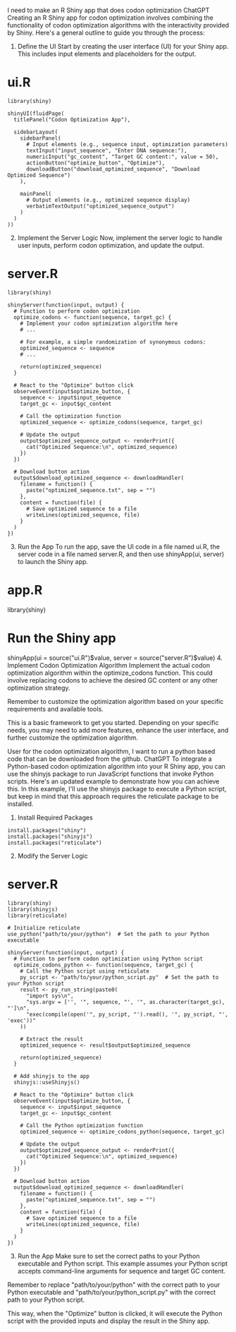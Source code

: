 I need to make an R Shiny app that does codon optimization
ChatGPT
Creating an R Shiny app for codon optimization involves combining the functionality of codon optimization algorithms with the interactivity provided by Shiny. Here's a general outline to guide you through the process:

1. Define the UI
Start by creating the user interface (UI) for your Shiny app. This includes input elements and placeholders for the output.


# ui.R
```
library(shiny)

shinyUI(fluidPage(
  titlePanel("Codon Optimization App"),
  
  sidebarLayout(
    sidebarPanel(
      # Input elements (e.g., sequence input, optimization parameters)
      textInput("input_sequence", "Enter DNA sequence:"),
      numericInput("gc_content", "Target GC content:", value = 50),
      actionButton("optimize_button", "Optimize"),
      downloadButton("download_optimized_sequence", "Download Optimized Sequence")
    ),
    
    mainPanel(
      # Output elements (e.g., optimized sequence display)
      verbatimTextOutput("optimized_sequence_output")
    )
  )
))
```
2. Implement the Server Logic
Now, implement the server logic to handle user inputs, perform codon optimization, and update the output.


# server.R
```
library(shiny)

shinyServer(function(input, output) {
  # Function to perform codon optimization
  optimize_codons <- function(sequence, target_gc) {
    # Implement your codon optimization algorithm here
    # ...

    # For example, a simple randomization of synonymous codons:
    optimized_sequence <- sequence
    # ...

    return(optimized_sequence)
  }

  # React to the "Optimize" button click
  observeEvent(input$optimize_button, {
    sequence <- input$input_sequence
    target_gc <- input$gc_content

    # Call the optimization function
    optimized_sequence <- optimize_codons(sequence, target_gc)

    # Update the output
    output$optimized_sequence_output <- renderPrint({
      cat("Optimized Sequence:\n", optimized_sequence)
    })
  })

  # Download button action
  output$download_optimized_sequence <- downloadHandler(
    filename = function() {
      paste("optimized_sequence.txt", sep = "")
    },
    content = function(file) {
      # Save optimized sequence to a file
      writeLines(optimized_sequence, file)
    }
  )
})
```
3. Run the App
To run the app, save the UI code in a file named ui.R, the server code in a file named server.R, and then use shinyApp(ui, server) to launch the Shiny app.

# app.R

library(shiny)

# Run the Shiny app
shinyApp(ui = source("ui.R")$value, server = source("server.R")$value)
4. Implement Codon Optimization Algorithm
Implement the actual codon optimization algorithm within the optimize_codons function. This could involve replacing codons to achieve the desired GC content or any other optimization strategy.

Remember to customize the optimization algorithm based on your specific requirements and available tools.

This is a basic framework to get you started. Depending on your specific needs, you may need to add more features, enhance the user interface, and further customize the optimization algorithm.

User
for the codon optimization algorithm, I want to run a python based code that can be downloaded from the github.
ChatGPT
To integrate a Python-based codon optimization algorithm into your R Shiny app, you can use the shinyjs package to run JavaScript functions that invoke Python scripts. Here's an updated example to demonstrate how you can achieve this. In this example, I'll use the shinyjs package to execute a Python script, but keep in mind that this approach requires the reticulate package to be installed.

1. Install Required Packages
```
install.packages("shiny")
install.packages("shinyjs")
install.packages("reticulate")
```
2. Modify the Server Logic

# server.R
```
library(shiny)
library(shinyjs)
library(reticulate)

# Initialize reticulate
use_python("path/to/your/python")  # Set the path to your Python executable

shinyServer(function(input, output) {
  # Function to perform codon optimization using Python script
  optimize_codons_python <- function(sequence, target_gc) {
    # Call the Python script using reticulate
    py_script <- "path/to/your/python_script.py"  # Set the path to your Python script
    result <- py_run_string(paste0(
      "import sys\n",
      "sys.argv = ['', '", sequence, "', '", as.character(target_gc), "']\n",
      "exec(compile(open('", py_script, "').read(), '", py_script, "', 'exec'))"
    ))
    
    # Extract the result
    optimized_sequence <- result$output$optimized_sequence
    
    return(optimized_sequence)
  }

  # Add shinyjs to the app
  shinyjs::useShinyjs()

  # React to the "Optimize" button click
  observeEvent(input$optimize_button, {
    sequence <- input$input_sequence
    target_gc <- input$gc_content

    # Call the Python optimization function
    optimized_sequence <- optimize_codons_python(sequence, target_gc)

    # Update the output
    output$optimized_sequence_output <- renderPrint({
      cat("Optimized Sequence:\n", optimized_sequence)
    })
  })

  # Download button action
  output$download_optimized_sequence <- downloadHandler(
    filename = function() {
      paste("optimized_sequence.txt", sep = "")
    },
    content = function(file) {
      # Save optimized sequence to a file
      writeLines(optimized_sequence, file)
    }
  )
})
```
3. Run the App
Make sure to set the correct paths to your Python executable and Python script. This example assumes your Python script accepts command-line arguments for sequence and target GC content.

Remember to replace "path/to/your/python" with the correct path to your Python executable and "path/to/your/python_script.py" with the correct path to your Python script.

This way, when the "Optimize" button is clicked, it will execute the Python script with the provided inputs and display the result in the Shiny app.




